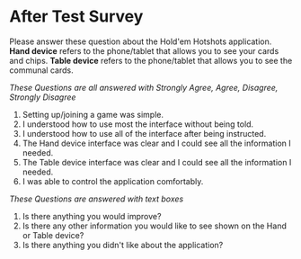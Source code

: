 # After Test Survey

Please answer these question about the Hold'em Hotshots application.
__Hand device__ refers to the phone/tablet that allows you to see your cards and chips.
__Table device__ refers to the phone/tablet that allows you to see the communal cards.

_These Questions are all answered with Strongly Agree, Agree, Disagree, Strongly Disagree_
1. Setting up/joining a game was simple.
1. I understood how to use most the interface without being told.
1. I understood how to use all of the interface after being instructed.
1. The Hand device interface was clear and I could see all the information I needed.
1. The Table device interface was clear and I could see all the information I needed.
1. I was able to control the application comfortably.

_These Questions are answered with text boxes_
1. Is there anything you would improve?
1. Is there any other information you would like to see shown on the Hand or Table device?
1. Is there anything you didn't like about the application?
